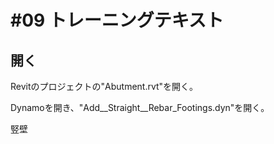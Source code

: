 # \#09 トレーニングテキスト

## 開く

Revitのプロジェクトの"Abutment.rvt"を開く。

Dynamoを開き、"Add\__Straight\__Rebar\_Footings.dyn"を開く。

竪壁



